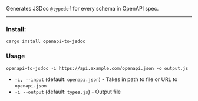 Generates JSDoc `@typedef` for every schema in OpenAPI spec.

---
### Install:
`cargo install openapi-to-jsdoc`

### Usage
`openapi-to-jsdoc -i https://api.example.com/openapi.json -o output.js`

- `-i, --input` (default: `openapi.json`) - Takes in path to file or URL to `openapi.json`
- `-i --output` (default: `types.js`) - Output file
